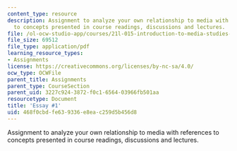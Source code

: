 ```yaml
---
content_type: resource
description: Assignment to analyze your own relationship to media with references
  to concepts presented in course readings, discussions and lectures.
file: /ol-ocw-studio-app/courses/21l-015-introduction-to-media-studies-fall-2003/468f0cbdfe639336e8eac259d5b456d8_essay1media.pdf
file_size: 69512
file_type: application/pdf
learning_resource_types:
- Assignments
license: https://creativecommons.org/licenses/by-nc-sa/4.0/
ocw_type: OCWFile
parent_title: Assignments
parent_type: CourseSection
parent_uid: 3227c924-3872-f0c1-6564-03966fb501aa
resourcetype: Document
title: 'Essay #1'
uid: 468f0cbd-fe63-9336-e8ea-c259d5b456d8
---
```

Assignment to analyze your own relationship to media with references to concepts presented in course readings, discussions and lectures.